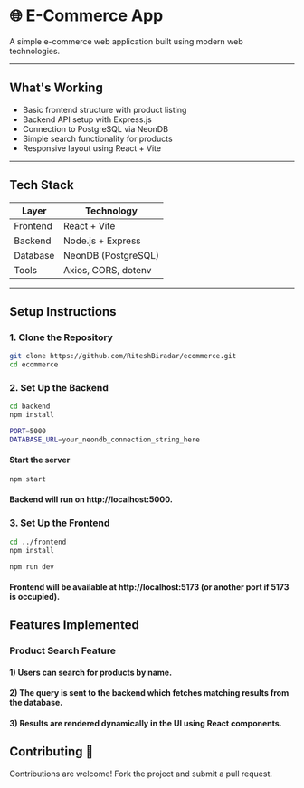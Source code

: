 # 🌐 E-Commerce App

A simple e-commerce web application built using modern web technologies.

---

## What's Working

- Basic frontend structure with product listing
- Backend API setup with Express.js
- Connection to PostgreSQL via NeonDB
- Simple search functionality for products
- Responsive layout using React + Vite

---

## Tech Stack

| Layer       | Technology        |
|-------------|-------------------|
| Frontend    | React + Vite             |
| Backend     | Node.js + Express |
| Database    | NeonDB (PostgreSQL) |
| Tools       | Axios, CORS, dotenv |

---

##  Setup Instructions

### 1. Clone the Repository

```bash
git clone https://github.com/RiteshBiradar/ecommerce.git 
cd ecommerce 
```

### 2. Set Up the Backend

```bash
cd backend
npm install

PORT=5000
DATABASE_URL=your_neondb_connection_string_here
```

#### Start the server
```bash
npm start
```
#### Backend will run on http://localhost:5000.

### 3. Set Up the Frontend

```bash
cd ../frontend
npm install

npm run dev
```
#### Frontend will be available at http://localhost:5173 (or another port if 5173 is occupied). 

## Features Implemented

### Product Search Feature

#### 1) Users can search for products by name.
#### 2) The query is sent to the backend which fetches matching results from the database.
#### 3) Results are rendered dynamically in the UI using React components. 

## Contributing 🤝
Contributions are welcome! Fork the project and submit a pull request.



